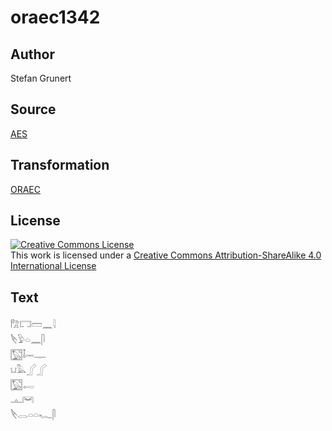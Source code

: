 # oraec1342

## Author

Stefan Grunert

## Source

[AES](https://github.com/simondschweitzer/aes)

## Transformation

[ORAEC](https://oraec.github.io/)

## License

<a rel="license" href="http://creativecommons.org/licenses/by-sa/4.0/"><img alt="Creative Commons License" style="border-width:0" src="https://i.creativecommons.org/l/by-sa/4.0/88x31.png" /></a><br />This work is licensed under a <a rel="license" href="http://creativecommons.org/licenses/by-sa/4.0/">Creative Commons Attribution-ShareAlike 4.0 International License</a>

## Text

𓀗𓉐𓏠𓈖𓇋<br>
𓌸𓅱𓏏𓈖𓋴<br>
𓉡𓄤𓋭𓊃<br>
𓂓𓅓𓂾𓂾<br>
𓉡𓉻<br>
𓊵𓋞<br>
𓌸𓂋𓏏𓏏𓆑𓋴<br>
